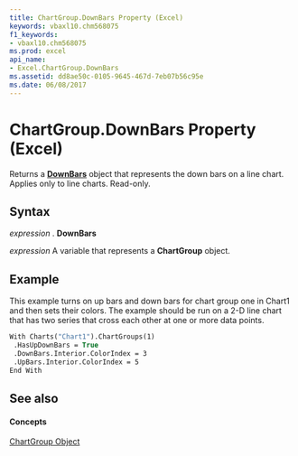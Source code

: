 ```yaml
---
title: ChartGroup.DownBars Property (Excel)
keywords: vbaxl10.chm568075
f1_keywords:
- vbaxl10.chm568075
ms.prod: excel
api_name:
- Excel.ChartGroup.DownBars
ms.assetid: dd8ae50c-0105-9645-467d-7eb07b56c95e
ms.date: 06/08/2017
---
```



# ChartGroup.DownBars Property (Excel)

Returns a **[DownBars](downbars-object-excel.md)** object that represents the down bars on a line chart. Applies only to line charts. Read-only.


## Syntax

 _expression_ . **DownBars**

 _expression_ A variable that represents a **ChartGroup** object.


## Example

This example turns on up bars and down bars for chart group one in Chart1 and then sets their colors. The example should be run on a 2-D line chart that has two series that cross each other at one or more data points.


```vb
With Charts("Chart1").ChartGroups(1) 
 .HasUpDownBars = True 
 .DownBars.Interior.ColorIndex = 3 
 .UpBars.Interior.ColorIndex = 5 
End With
```


## See also


#### Concepts


[ChartGroup Object](chartgroup-object-excel.md)

